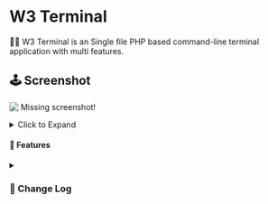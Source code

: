 # W3 Terminal
👨‍💻 W3 Terminal is an Single file PHP based command-line terminal application
with multi features. 

## 🕹️ Screenshot
![&nbsp;Missing screenshot!](/../master/screepshot2.png?raw=true)

<details><summary>Click to Expand
  
  #### 🎈 Features</summary>
  * Cross-platform Windows/Linux/Mac support.
  * Single file PHP based portable application.
  * Open-source and customizable.
  * Secure login using Password Hash Algorithm.
  * System's current user login support.
  * Multi-user login support.
  * Multi-user custom home directory support.
  * Pre-commands feature (Commands to execute before user inputted command executes, alternative to .bashrc)
  * Alias-commands feature (Command aliases of user inputtable commands.)
  * 'cd' command supports '~' (tilde) character as system user's home directory for Linux/Mac.
  * 'cd' command with empty path returns to W3 Terminal's home directory for Windows/Linux/Mac.
  * Customizable HTML title, Banner text and color.
</details>

<details><summary><h3>🎈 Change Log</h3></summary>
<b>v0.1.0</b>

* Initial release
</details>


